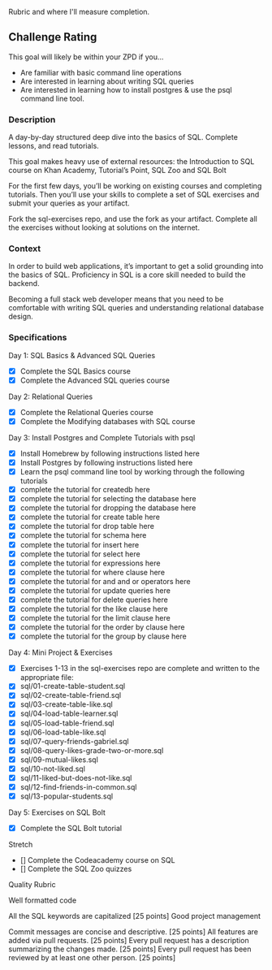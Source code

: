 Rubric and where I'll measure completion.

## Challenge Rating

This goal will likely be within your ZPD if you…

- Are familiar with basic command line operations
- Are interested in learning about writing SQL queries
- Are interested in learning how to install postgres & use the psql command line tool.

### Description

A day-by-day structured deep dive into the basics of SQL. Complete lessons, and read tutorials.

This goal makes heavy use of external resources: the Introduction to SQL course on Khan Academy, Tutorial’s Point, SQL Zoo and SQL Bolt

For the first few days, you’ll be working on existing courses and completing tutorials. Then you’ll use your skills to complete a set of SQL exercises and submit your queries as your artifact.

Fork the sql-exercises repo, and use the fork as your artifact. Complete all the exercises without looking at solutions on the internet.

### Context

In order to build web applications, it’s important to get a solid grounding into the basics of SQL. Proficiency in SQL is a core skill needed to build the backend.

Becoming a full stack web developer means that you need to be comfortable with writing SQL queries and understanding relational database design.

### Specifications

Day 1: SQL Basics & Advanced SQL Queries

 - [x] Complete the SQL Basics course
 - [x] Complete the Advanced SQL queries course

Day 2: Relational Queries

 - [x] Complete the Relational Queries course
 - [x] Complete the Modifying databases with SQL course

Day 3: Install Postgres and Complete Tutorials with psql

 - [x] Install Homebrew by following instructions listed here
 - [x] Install Postgres by following instructions listed here
 - [x] Learn the psql command line tool by working through the following tutorials
 - [x] complete the tutorial for createdb here
 - [x] complete the tutorial for selecting the database here
 - [x] complete the tutorial for dropping the database here
 - [x] complete the tutorial for create table here
 - [x] complete the tutorial for drop table here
 - [x] complete the tutorial for schema here
 - [x] complete the tutorial for insert here
 - [x] complete the tutorial for select here
 - [x] complete the tutorial for expressions here
 - [x] complete the tutorial for where clause here
 - [x] complete the tutorial for and and or operators here
 - [x] complete the tutorial for update queries here
 - [x] complete the tutorial for delete queries here
 - [x] complete the tutorial for the like clause here
 - [x] complete the tutorial for the limit clause here
 - [x] complete the tutorial for the order by clause here
 - [x] complete the tutorial for the group by clause here

Day 4: Mini Project & Exercises

 - [x] Exercises 1-13 in the sql-exercises repo are complete and written to the appropriate file:
 - [x] sql/01-create-table-student.sql
 - [x] sql/02-create-table-friend.sql
 - [x] sql/03-create-table-like.sql
 - [x] sql/04-load-table-learner.sql
 - [x] sql/05-load-table-friend.sql
 - [x] sql/06-load-table-like.sql
 - [x] sql/07-query-friends-gabriel.sql
 - [x] sql/08-query-likes-grade-two-or-more.sql
 - [x] sql/09-mutual-likes.sql
 - [x] sql/10-not-liked.sql
 - [x] sql/11-liked-but-does-not-like.sql
 - [x] sql/12-find-friends-in-common.sql
 - [x] sql/13-popular-students.sql

Day 5: Exercises on SQL Bolt

 - [x] Complete the SQL Bolt tutorial

Stretch

 - [] Complete the Codeacademy course on SQL
 - [] Complete the SQL Zoo quizzes

Quality Rubric

Well formatted code

All the SQL keywords are capitalized [25 points]
Good project management

Commit messages are concise and descriptive. [25 points]
All features are added via pull requests. [25 points]
Every pull request has a description summarizing the changes made. [25 points]
Every pull request has been reviewed by at least one other person. [25 points]
